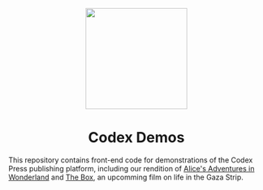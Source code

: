 <p align="center">
  <a href="https://codex.press/docs/fleurons">
    <img src="https://usercontent.codex.press/demos/hatter.svg" width=200>
  </a>
</p>
<h1 align=center>Codex Demos</h1>

This repository contains front-end code for demonstrations of the Codex Press publishing platform, including our rendition of [Alice's Adventures in Wonderland] and [The Box], an upcomming film on life in the Gaza Strip.

[Codex Press]: https://codex.press/
[Alice's Adventures in Wonderland]: https://codex.press/alice
[The Box]: https://codex.press/the-box

